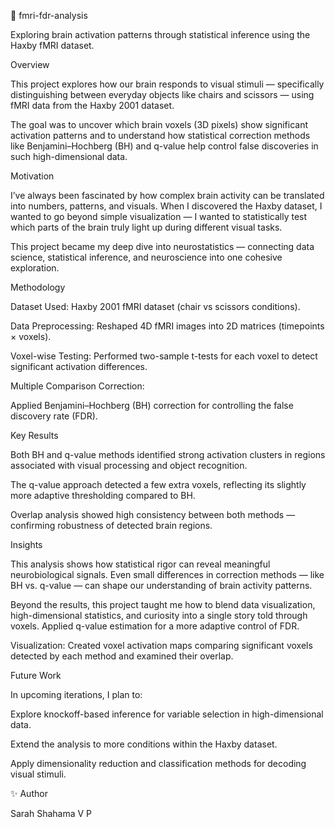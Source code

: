 🧠 fmri-fdr-analysis

Exploring brain activation patterns through statistical inference using the Haxby fMRI dataset.

Overview

This project explores how our brain responds to visual stimuli — specifically distinguishing between everyday objects like chairs and scissors — using fMRI data from the Haxby 2001 dataset.

The goal was to uncover which brain voxels (3D pixels) show significant activation patterns and to understand how statistical correction methods like Benjamini–Hochberg (BH) and q-value help control false discoveries in such high-dimensional data.

Motivation

I’ve always been fascinated by how complex brain activity can be translated into numbers, patterns, and visuals. When I discovered the Haxby dataset, I wanted to go beyond simple visualization — I wanted to statistically test which parts of the brain truly light up during different visual tasks.

This project became my deep dive into neurostatistics — connecting data science, statistical inference, and neuroscience into one cohesive exploration.

Methodology

Dataset Used: Haxby 2001 fMRI dataset (chair vs scissors conditions).

Data Preprocessing: Reshaped 4D fMRI images into 2D matrices (timepoints × voxels).

Voxel-wise Testing: Performed two-sample t-tests for each voxel to detect significant activation differences.

Multiple Comparison Correction:

Applied Benjamini–Hochberg (BH) correction for controlling the false discovery rate (FDR).

Key Results

Both BH and q-value methods identified strong activation clusters in regions associated with visual processing and object recognition.

The q-value approach detected a few extra voxels, reflecting its slightly more adaptive thresholding compared to BH.

Overlap analysis showed high consistency between both methods — confirming robustness of detected brain regions.

Insights

This analysis shows how statistical rigor can reveal meaningful neurobiological signals. Even small differences in correction methods — like BH vs. q-value — can shape our understanding of brain activity patterns.

Beyond the results, this project taught me how to blend data visualization, high-dimensional statistics, and curiosity into a single story told through voxels.
Applied q-value estimation for a more adaptive control of FDR.

Visualization: Created voxel activation maps comparing significant voxels detected by each method and examined their overlap.

Future Work

In upcoming iterations, I plan to:

Explore knockoff-based inference for variable selection in high-dimensional data.

Extend the analysis to more conditions within the Haxby dataset.

Apply dimensionality reduction and classification methods for decoding visual stimuli.

✨ Author

Sarah Shahama V P

